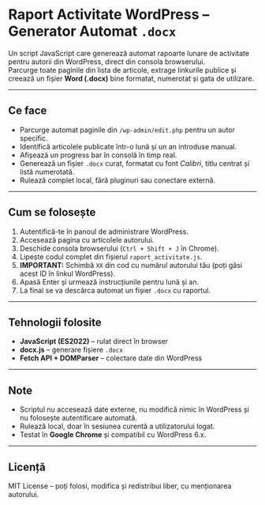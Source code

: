 # Raport Activitate WordPress – Generator Automat `.docx`

Un script JavaScript care generează automat rapoarte lunare de activitate pentru autorii din WordPress, direct din consola browserului.  
Parcurge toate paginile din lista de articole, extrage linkurile publice și creează un fișier **Word (.docx)** bine formatat, numerotat și gata de utilizare.

---

## Ce face
- Parcurge automat paginile din `/wp-admin/edit.php` pentru un autor specific.
- Identifică articolele publicate într-o lună și un an introduse manual.
- Afișează un progress bar în consolă în timp real.
- Generează un fișier `.docx` curat, formatat cu font *Calibri*, titlu centrat și listă numerotată.
- Rulează complet local, fără pluginuri sau conectare externă.

---

## Cum se folosește
1. Autentifică-te în panoul de administrare WordPress.  
2. Accesează pagina cu articolele autorului.
3. Deschide consola browserului (`Ctrl + Shift + J` în Chrome).  
4. Lipește codul complet din fișierul `raport_activitate.js`.
5. **IMPORTANT:** Schimbă `XX` din cod cu numărul autorului tău (poți găsi acest ID în linkul WordPress).
6. Apasă Enter și urmează instrucțiunile pentru lună și an.  
7. La final se va descărca automat un fișier `.docx` cu raportul.

---

## Tehnologii folosite
- **JavaScript (ES2022)** – rulat direct în browser  
- **docx.js** – generare fișiere `.docx`  
- **Fetch API + DOMParser** – colectare date din WordPress  

---

## Note
- Scriptul nu accesează date externe, nu modifică nimic în WordPress și nu folosește autentificare automată.  
- Rulează local, doar în sesiunea curentă a utilizatorului logat.  
- Testat în **Google Chrome** și compatibil cu WordPress 6.x.  

---

## Licență
MIT License – poți folosi, modifica și redistribui liber, cu menționarea autorului.
